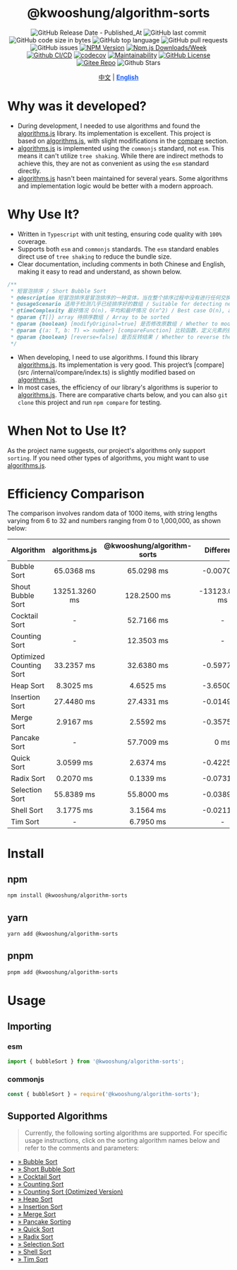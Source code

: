 <div align="center">

# @kwooshung/algorithm-sorts

![GitHub Release Date - Published_At](https://img.shields.io/github/release-date/kwooshung/algorithm-sorts?labelColor=272e3b&color=00b42A&logo=github)
![GitHub last commit](https://img.shields.io/github/last-commit/kwooshung/algorithm-sorts?labelColor=272e3b&color=165dff)
![GitHub code size in bytes](https://img.shields.io/github/languages/code-size/kwooshung/algorithm-sorts?labelColor=272e3b&color=165dff)
![GitHub top language](https://img.shields.io/github/languages/top/kwooshung/algorithm-sorts?labelColor=272e3b&color=165dff)
![GitHub pull requests](https://img.shields.io/github/issues-pr/kwooshung/algorithm-sorts?labelColor=272e3b&color=165dff)
![GitHub issues](https://img.shields.io/github/issues/kwooshung/algorithm-sorts?labelColor=272e3b&color=165dff)
[![NPM Version](https://img.shields.io/npm/v/@kwooshung/algorithm-sorts?labelColor=272e3b&color=165dff)](https://www.npmjs.com/package/@kwooshung/algorithm-sorts)
[![Npm.js Downloads/Week](https://img.shields.io/npm/dw/@kwooshung/algorithm-sorts?labelColor=272e3b&labelColor=272e3b&color=165dff&logo=npm)](https://www.npmjs.com/package/@kwooshung/algorithm-sorts)
[![Github CI/CD](https://github.com/kwooshung/algorithm-sorts/actions/workflows/ci.yml/badge.svg)](https://github.com/kwooshung/algorithm-sorts/actions/)
[![codecov](https://codecov.io/gh/kwooshung/algorithm-sorts/graph/badge.svg?token=VVZJE7H0KD)](https://codecov.io/gh/kwooshung/algorithm-sorts)
[![Maintainability](https://api.codeclimate.com/v1/badges/325d0881b1ca19165d35/maintainability)](https://codeclimate.com/github/kwooshung/algorithm-sorts/maintainability/)
[![GitHub License](https://img.shields.io/github/license/kwooshung/algorithm-sorts?labelColor=272e3b&color=165dff)](LICENSE)
[![Gitee Repo](https://img.shields.io/badge/gitee-cvlar-165dff?logo=gitee)](https://gitee.com/kwooshung/algorithm-sorts/)
![Github Stars](https://img.shields.io/github/stars/kwooshung/algorithm-sorts?labelColor=272e3b&color=165dff)

<p align="center">
    <a href="README.zh-CN.md">中文</a> | 
    <a href="README.md" style="font-weight:700;color:#165dff;text-decoration:underline;">English</a>
</p>
</div>

# Why was it developed?

- During development, I needed to use algorithms and found the [algorithms.js](https://github.com/felipernb/algorithms.js) library. Its implementation is excellent. This project is based on [algorithms.js](https://github.com/felipernb/algorithms.js), with slight modifications in the [compare](src/internal/compare/index.ts) section.
- [algorithms.js](https://github.com/felipernb/algorithms.js) is implemented using the `commonjs` standard, not `esm`. This means it can't utilize `tree shaking`. While there are indirect methods to achieve this, they are not as convenient as using the `esm` standard directly.
- [algorithms.js](https://github.com/felipernb/algorithms.js) hasn't been maintained for several years. Some algorithms and implementation logic would be better with a modern approach.

# Why Use It?

- Written in `Typescript` with unit testing, ensuring code quality with `100%` coverage.
- Supports both `esm` and `commonjs` standards. The `esm` standard enables direct use of `tree shaking` to reduce the bundle size.
- Clear documentation, including comments in both Chinese and English, making it easy to read and understand, as shown below.

```ts
/**
 * 短冒泡排序 / Short Bubble Sort
 * @description 短冒泡排序是冒泡排序的一种变体，当在整个排序过程中没有进行任何交换时，该算法会提前停止 / Short bubble sort is a variation of bubble sort that stops early if no swaps are made during the entire sorting process
 * @usageScenario 适用于检测几乎已经排序好的数组 / Suitable for detecting nearly sorted arrays
 * @timeComplexity 最好情况 O(n)，平均和最坏情况 O(n^2) / Best case O(n), average and worst case O(n^2)
 * @param {T[]} array 待排序数组 / Array to be sorted
 * @param {boolean} [modifyOriginal=true] 是否修改原数组 / Whether to modify the original array
 * @param {(a: T, b: T) => number} [compareFunction] 比较函数，定义元素的排序方式 / Comparison function, defines the sorting order of elements
 * @param {boolean} [reverse=false] 是否反转结果 / Whether to reverse the result
 */
```

- When developing, I need to use algorithms. I found this library [algorithms.js](https://github.com/felipernb/algorithms.js). Its implementation is very good. This project’s [compare](src /internal/compare/index.ts) is slightly modified based on [algorithms.js](https://github.com/felipernb/algorithms.js).
- In most cases, the efficiency of our library's algorithms is superior to [algorithms.js](https://github.com/felipernb/algorithms.js). There are comparative charts below, and you can also `git clone` this project and run `npm compare` for testing.

# When Not to Use It?

As the project name suggests, our project's algorithms only support `sorting`. If you need other types of algorithms, you might want to use [algorithms.js](https://github.com/felipernb/algorithms.js).

# Efficiency Comparison

The comparison involves random data of 1000 items, with string lengths varying from 6 to 32 and numbers ranging from 0 to 1,000,000, as shown below:

| Algorithm               | algorithms.js | @kwooshung/algorithm-sorts |   Difference   |
| :---------------------- | :-----------: | :------------------------: | :------------: |
| Bubble Sort             |  65.0368 ms   |         65.0298 ms         |   -0.0070 ms   |
| Shout Bubble Sort       | 13251.3260 ms |        128.2500 ms         | -13123.0760 ms |
| Cocktail Sort           |       -       |         52.7166 ms         |       -        |
| Counting Sort           |       -       |         12.3503 ms         |       -        |
| Optimized Counting Sort |  33.2357 ms   |         32.6380 ms         |   -0.5977 ms   |
| Heap Sort               |   8.3025 ms   |         4.6525 ms          |   -3.6500 ms   |
| Insertion Sort          |  27.4480 ms   |         27.4331 ms         |   -0.0149 ms   |
| Merge Sort              |   2.9167 ms   |         2.5592 ms          |   -0.3575 ms   |
| Pancake Sort            |       -       |         57.7009 ms         |      0 ms      |
| Quick Sort              |   3.0599 ms   |         2.6374 ms          |   -0.4225 ms   |
| Radix Sort              |   0.2070 ms   |         0.1339 ms          |   -0.0731 ms   |
| Selection Sort          |  55.8389 ms   |         55.8000 ms         |   -0.0389 ms   |
| Shell Sort              |   3.1775 ms   |         3.1564 ms          |   -0.0211 ms   |
| Tim Sort                |       -       |         6.7950 ms          |       -        |

# Install

## npm

```bash
npm install @kwooshung/algorithm-sorts
```

## yarn

```bash
yarn add @kwooshung/algorithm-sorts
```

## pnpm

```bash
pnpm add @kwooshung/algorithm-sorts
```

# Usage

## Importing

### esm

```ts
import { bubbleSort } from '@kwooshung/algorithm-sorts';
```

### commonjs

```ts
const { bubbleSort } = require('@kwooshung/algorithm-sorts');
```

## Supported Algorithms

> Currently, the following sorting algorithms are supported. For specific usage instructions, click on the sorting algorithm names below and refer to the comments and parameters:

- [&raquo; Bubble Sort](src/sorts/bubble/index.ts)
- [&raquo; Short Bubble Sort](src/sorts/bubble/short/index.ts)
- [&raquo; Cocktail Sort](src/sorts/cocktail/index.ts)
- [&raquo; Counting Sort](src/sorts/counting/index.ts)
- [&raquo; Counting Sort (Optimized Version)](src/sorts/counting/optimized/index.ts)
- [&raquo; Heap Sort](src/sorts/heap/index.ts)
- [&raquo; Insertion Sort](src/sorts/insertion/index.ts)
- [&raquo; Merge Sort](src/sorts/merge/index.ts)
- [&raquo; Pancake Sorting](src/sorts/pancake/index.ts)
- [&raquo; Quick Sort](src/sorts/quick/index.ts)
- [&raquo; Radix Sort](src/sorts/radix/index.ts)
- [&raquo; Selection Sort](src/sorts/selection/index.ts)
- [&raquo; Shell Sort](src/sorts/shell/index.ts)
- [&raquo; Tim Sort](src/sorts/tim/index.ts)
